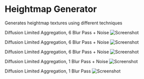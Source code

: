 # Heightmap Generator
Generates heightmap textures using different techniques

Diffusion Limited Aggregation, 6 Blur Pass + Noise
![Screenshot](https://raw.githubusercontent.com/jose-villegas/HeightmapGenerator/master/HeightmapGenerator/Resources/dla_5.BMP)

Diffusion Limited Aggregation, 6 Blur Pass + Noise
![Screenshot](https://raw.githubusercontent.com/jose-villegas/HeightmapGenerator/master/HeightmapGenerator/Resources/dla_4.BMP)

Diffusion Limited Aggregation, 6 Blur Pass + Noise
![Screenshot](https://raw.githubusercontent.com/jose-villegas/HeightmapGenerator/master/HeightmapGenerator/Resources/dla_3.BMP)

Diffusion Limited Aggregation, 1 Blur Pass + Noise
![Screenshot](https://raw.githubusercontent.com/jose-villegas/HeightmapGenerator/master/HeightmapGenerator/Resources/dla_2.BMP)

Diffusion Limited Aggregation, 1 Blur Pass
![Screenshot](https://raw.githubusercontent.com/jose-villegas/HeightmapGenerator/master/HeightmapGenerator/Resources/dla_1.BMP)
